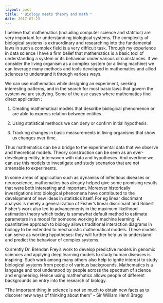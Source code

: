 ```yaml
---
layout: post
title: " Biology meets theory and math "
date: 2017-05-23
---
```


I believe that mathematics (including computer science and statitics) are very important for understanding biological systems. The complexity of biological systems is extraordinary and researching into the fundamental laws in such a complex field is a very difficult task. Through my experience in data science I have a firm belief that mathematics is a basic tool of understanding a system or its behaviour under various circumstances. If we consider the living organism as a complex system (or a living machine) we can leverage many methods and tools developed in mathematics and allied sciences to understand it through various ways.

We can use mathematics while designing an experiment, seeking interesting patterns, and in the search for most basic laws that govern the system we are studying. Some of the use cases where mathematics find direct application :

1. Creating mathematical models that describe biological phenomenon or are able to express relation between entities.

2. Using statistical methods we can deny or confirm initial hypothesis.

3. Tracking changes in basic measurements in living organisms that show us changes over time.

Thus mathematics can be a bridge to the experimental data that we observe and theoretical models. Theory construction can be seen as an ever-developing entity, interwoven with data and hypotheses. And overtime we can use this models to investigate and study scenarios that are not amenable to experiments.

In some areas of application such as dynamics of infectious diseases or neuroscience, mathematics has already helped give some promising results that were both interesting and important. Moreover historically investigations into biological phenomena have contributed to the development of new ideas in statistics itself. For eg linear discrimant analysis is merely a generalization of Fisher’s linear discrimant and Robert Fisher’s work also led to advancements in the maximum likelihood estimation theory which today is somewhat default method to estimate parameters in a model for someone working in machine learning. A quantitative approach to biology allows traditional interaction diagrams in biology to be extended to mechanistic mathematical models. These models can serve as working hypotheses: they will further help us to understand and predict the behaviour of complex systems.

Currently Dr. Brendan Frey’s work to develop predictive models in genomic sciences and applying deep learning models to study human diseases is inspiring. Such work among many others also help to ignite interest to study biological systems from people of various backgrounds. Mathematics is a language and tool understood by people across the spectrum of science and engineering. Hence using mathematics allows people of different backgrounds  an entry into the research of biology. 

"The important thing in science is not so much to obtain new facts as to 
discover new ways of thinking about them" -  Sir William Henri Bragg

